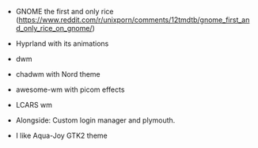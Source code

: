 - GNOME the first and only rice (https://www.reddit.com/r/unixporn/comments/12tmdtb/gnome_first_and_only_rice_on_gnome/)
- Hyprland with its animations
- dwm
- chadwm with Nord theme
- awesome-wm with picom effects
- LCARS wm

- Alongside: Custom login manager and plymouth.

- I like Aqua-Joy GTK2 theme